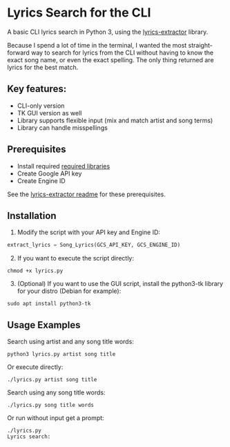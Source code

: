 # Lyrics Search for the CLI

A basic CLI lyrics search in Python 3, using the [lyrics-extractor](https://github.com/Techcatchers/PyLyrics-Extractor) library.

Because I spend a lot of time in the terminal, I wanted the most straight-forward way to search for lyrics from the CLI without having to know the exact song name, or even the exact spelling. The only thing returned are lyrics for the best match.

## Key features:

* CLI-only version
* TK GUI version as well
* Library supports flexible input (mix and match artist and song terms)
* Library can handle misspellings

## Prerequisites

* Install required [required libraries](https://github.com/Techcatchers/PyLyrics-Extractor/blob/master/README.md#installation)
* Create Google API key
* Create Engine ID

See the [lyrics-extractor readme](https://github.com/Techcatchers/PyLyrics-Extractor/blob/master/README.md#installation) for these prerequisites.

## Installation

1. Modify the script with your API key and Engine ID:
  ```python
  extract_lyrics = Song_Lyrics(GCS_API_KEY, GCS_ENGINE_ID)
  ```

2. If you want to execute the script directly:
  ```console
  chmod +x lyrics.py
  ```

3. (Optional) If you want to use the GUI script, install the python3-tk library for your distro (Debian for example):
  ```console
  sudo apt install python3-tk
  ```

## Usage Examples

Search using artist and any song title words:
```console
python3 lyrics.py artist song title
```

Or execute directly:
```console
./lyrics.py artist song title
```

Search using any song title words:
```console
./lyrics.py song title words
```

Or run without input get a prompt:
```console
./lyrics.py
Lyrics search:
```
